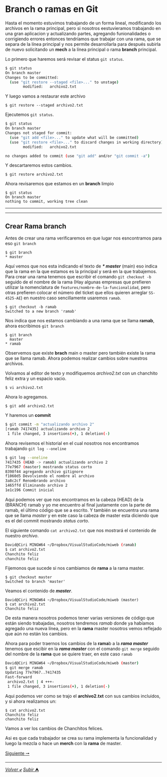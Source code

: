 # Branch o ramas en Git

Hasta el momento estuvimos trabajando de un forma lineal, modificando los archivos en la rama principal, pero si nosotros eestuvieramos trabajando en una gran aplicacion y actualizando partes, agregando funionalidades o corrigiendo errores entonces tendríamos que trabajar con una rama, que se separa de la línea principal y nos permite desarrollarla para después subirla de nuevo solicitando un **mech** a la línea principal o rama **branch** principal.

Lo primero que haremos será revisar el status `git status`.

~~~Bash
$ git status
On branch master
Changes to be committed:
  (use "git restore --staged <file>..." to unstage)
        modified:   archivo2.txt
~~~

Y luego vamos a restaurar este archivo

    $ git restore --staged archivo2.txt

Ejecutemos `git status`.

~~~Bash
$ git status
On branch master
Changes not staged for commit:
  (use "git add <file>..." to update what will be committed)
  (use "git restore <file>..." to discard changes in working directory)
        modified:   archivo2.txt

no changes added to commit (use "git add" and/or "git commit -a")
~~~

Y descartaremos estos cambios.

    $ git restore archivo2.txt

Ahora revisaremos que estamos en un **branch** limpio
~~~
$ git status
On branch master
nothing to commit, working tree clean
~~~
---
---
## Crear Rama **branch**

Antes de crear una rama verificaremos en que lugar nos esncontramos para eso `git branch`

~~~
$ git branch
* master
~~~

Aquí vemos que nos esta indicando el texto de ***\* master*** (main) eso indica que la rama en la que estamos es la principal y será en la que trabajemos. Para crear una rama tenemos que escribir el comando `git checkout -b ` seguido de el nombre de la rama (Hay algunas empresas que prefieren utilizar la nomenclatura de `features/nombre-de-la-funcionalidad`, pero otras prefieren colocar el número del ticket que ellos quieren arreglar `SS-4525-AE`) en nuestro caso sencillamente usaremos `ramab`.

~~~
$ git checkout -b ramab
Switched to a new branch 'ramab'
~~~

Nos indica que nos estamos cambiando a una rama que se llama **ramab**, ahora escribimos `git branch`

~~~
$ git branch
  master
* ramab
~~~
Observemos que existe **brach** main o master pero también existe la rama que se llama ramab.
Ahora podemos realizar cambios sobre nuestros archivos.

Volvamos al editor de texto y modifiquemos *archivo2.txt* con un chanchito feliz extra y un espacio vacio.

    $ vi archivo2.txt

Ahora lo agregamos.

    $ git add archivo2.txt

Y haremos un **commit**

~~~Bash
$ git commit -m "actualizando archivo 2"
[ramab 7417435] actualizando archivo 2
 1 file changed, 3 insertions(+), 1 deletion(-)
~~~

Ahora revisemos el historial en el cual nosotros nos encontramos trabajando `git log --oneline`

~~~Bash
$ git log --oneline
7417435 (HEAD -> ramab) actualizando archivo 2
77e7967 (master) mostrando status corto
8398f44 agregando archivo gitignore
f1060d5 Devolviendo el nombre al archivo
3a8c2cf Renombrando archivo
1465ffd Eliminando archivo 2
1e1c196 Commit inicial
~~~

Aqui podemos ver que nos encontramos en la cabeza (HEAD) de la (BRANCH) ramab y yo me encuentro al final justamente con la parte de ramab, el último código que se a escrito.
Y también se encuentra una rama que se llama *master* y en este caso la cabeza de master esta diciendo que es el del commit mostrando *status corto*.

El siguiente comando `cat archivo2.txt` que nos mostrará el contenido de nuestro *archivo*.

~~~Bash
David@Ciri MINGW64 ~/Dropbox/VisualStudioCode/miweb (ramab)
$ cat archivo2.txt
Chanchito feliz
chanchito feliz
~~~

Fijemonos que sucede si nos cambiamos de **rama** a la rama master.

~~~
$ git checkout master
Switched to branch 'master'
~~~
Veamos el contenido de ***master***.

~~~
David@Ciri MINGW64 ~/Dropbox/VisualStudioCode/miweb (master)
$ cat archivo2.txt
Chanchito feliz
~~~
De esta manera nosotros podemos tener varias versiones de código que están siendo trabajadas, nosotros tendremos *ramab* donde ya habíamos agregado una nueva línea, pero en la **rama** master nosotros vemos reflejado que aún no están los cambios.

Ahora para poder traernos los cambios de la **rama**b a la ***rama master*** tenemos que escibir en la ***rama master*** con el comando `git merge` seguido del nombre de la **rama** que se quiere traer, en este caso `ramab`

~~~bash
David@Ciri MINGW64 ~/Dropbox/VisualStudioCode/miweb (master)
$ git merge ramab
Updating 77e7967..7417435
Fast-forward
 archivo2.txt | 4 +++-
 1 file changed, 3 insertions(+), 1 deletion(-)
~~~

Aqui podemos ver como se trajo el **archivo2.txt** con sus cambios incluidos, y si ahora realizamos un:

~~~
$ cat archivo2.txt
Chanchito feliz
chanchito feliz
~~~
Vamos a ver los cambios de Chanchitos felices.

Asi es que cada trabajador se crea su rama implementa la funcionalidad y luego la mezcla o hace un **merch** con la **rama** de master.

[Siguiente **&#129042;**](011.1_Crear_Ramas.md "Crear una Rama Nueva")

---
[*Volver* **&ldca;**](README.md "Ir a Readme") [*Subir* **&#11165;**](# "Ir al título")
